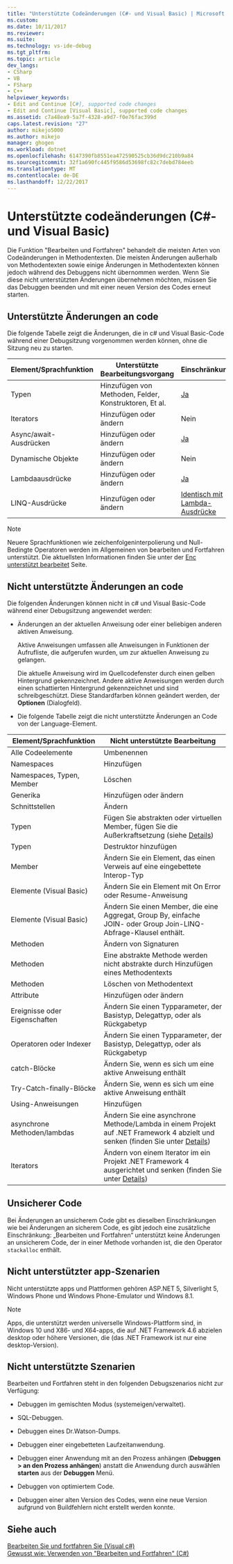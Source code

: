 ```yaml
---
title: "Unterstützte Codeänderungen (C#- und Visual Basic) | Microsoft Docs"
ms.custom: 
ms.date: 10/11/2017
ms.reviewer: 
ms.suite: 
ms.technology: vs-ide-debug
ms.tgt_pltfrm: 
ms.topic: article
dev_langs:
- CSharp
- VB
- FSharp
- C++
helpviewer_keywords:
- Edit and Continue [C#], supported code changes
- Edit and Continue [Visual Basic], supported code changes
ms.assetid: c7a48ea9-5a7f-4328-a9d7-f0e76fac399d
caps.latest.revision: "27"
author: mikejo5000
ms.author: mikejo
manager: ghogen
ms.workload: dotnet
ms.openlocfilehash: 6147390fb8551ea472590525cb36d9dc210b9a84
ms.sourcegitcommit: 32f1a690fc445f9586d53698fc82c7debd784eeb
ms.translationtype: MT
ms.contentlocale: de-DE
ms.lasthandoff: 12/22/2017
---
```

# <a name="supported-code-changes-c-and-visual-basic"></a>Unterstützte codeänderungen (C#- und Visual Basic)
Die Funktion "Bearbeiten und Fortfahren" behandelt die meisten Arten von Codeänderungen in Methodentexten. Die meisten Änderungen außerhalb von Methodentexten sowie einige Änderungen in Methodentexten können jedoch während des Debuggens nicht übernommen werden. Wenn Sie diese nicht unterstützten Änderungen übernehmen möchten, müssen Sie das Debuggen beenden und mit einer neuen Version des Codes erneut starten.

## <a name="supported-changes-to-code"></a>Unterstützte Änderungen an code

Die folgende Tabelle zeigt die Änderungen, die in c# und Visual Basic-Code während einer Debugsitzung vorgenommen werden können, ohne die Sitzung neu zu starten.

|Element/Sprachfunktion|Unterstützte Bearbeitungsvorgang|Einschränkungen|
|-|-|-|
|Typen|Hinzufügen von Methoden, Felder, Konstruktoren, Et al.|[Ja](https://github.com/dotnet/roslyn/wiki/EnC-Supported-Edits)|
|Iterators|Hinzufügen oder ändern|Nein|
|Async/await-Ausdrücken|Hinzufügen oder ändern|[Ja](https://github.com/dotnet/roslyn/wiki/EnC-Supported-Edits)|
|Dynamische Objekte|Hinzufügen oder ändern|Nein|
|Lambdaausdrücke|Hinzufügen oder ändern|[Ja](https://github.com/dotnet/roslyn/wiki/EnC-Supported-Edits)|
|LINQ-Ausdrücke|Hinzufügen oder ändern|[Identisch mit Lambda-Ausdrücke](https://github.com/dotnet/roslyn/wiki/EnC-Supported-Edits)|

> [!NOTE]
> Neuere Sprachfunktionen wie zeichenfolgeninterpolierung und Null-Bedingte Operatoren werden im Allgemeinen von bearbeiten und Fortfahren unterstützt. Die aktuellsten Informationen finden Sie unter der [Enc unterstützt bearbeitet](https://github.com/dotnet/roslyn/wiki/EnC-Supported-Edits) Seite.

## <a name="unsupported-changes-to-code"></a>Nicht unterstützte Änderungen an code
 Die folgenden Änderungen können nicht in c# und Visual Basic-Code während einer Debugsitzung angewendet werden:  
  
-   Änderungen an der aktuellen Anweisung oder einer beliebigen anderen aktiven Anweisung.  
  
     Aktive Anweisungen umfassen alle Anweisungen in Funktionen der Aufrufliste, die aufgerufen wurden, um zur aktuellen Anweisung zu gelangen.  
  
     Die aktuelle Anweisung wird im Quellcodefenster durch einen gelben Hintergrund gekennzeichnet. Andere aktive Anweisungen werden durch einen schattierten Hintergrund gekennzeichnet und sind schreibgeschützt. Diese Standardfarben können geändert werden, der **Optionen** (Dialogfeld).

- Die folgende Tabelle zeigt die nicht unterstützte Änderungen an Code von der Language-Element.

|Element/Sprachfunktion|Nicht unterstützte Bearbeitung|
|-|-|
|Alle Codeelemente|Umbenennen|
|Namespaces|Hinzufügen|
|Namespaces, Typen, Member|Löschen|
|Generika|Hinzufügen oder ändern|
|Schnittstellen|Ändern|
|Typen|Fügen Sie abstrakten oder virtuellen Member, fügen Sie die Außerkraftsetzung (siehe [Details](https://github.com/dotnet/roslyn/wiki/EnC-Supported-Edits))|
|Typen|Destruktor hinzufügen|
|Member|Ändern Sie ein Element, das einen Verweis auf eine eingebettete Interop-Typ|
|Elemente (Visual Basic)|Ändern Sie ein Element mit On Error oder Resume-Anweisung|
|Elemente (Visual Basic)|Ändern Sie einen Member, die eine Aggregat, Group By, einfache JOIN- oder Group Join-LINQ-Abfrage-Klausel enthält.|
|Methoden|Ändern von Signaturen|
|Methoden|Eine abstrakte Methode werden nicht abstrakte durch Hinzufügen eines Methodentexts|
|Methoden|Löschen von Methodentext|
|Attribute|Hinzufügen oder ändern|
|Ereignisse oder Eigenschaften|Ändern Sie einen Typparameter, der Basistyp, Delegattyp, oder als Rückgabetyp |
|Operatoren oder Indexer|Ändern Sie einen Typparameter, der Basistyp, Delegattyp, oder als Rückgabetyp |
|catch-Blöcke|Ändern Sie, wenn es sich um eine aktive Anweisung enthält|
|Try-Catch-finally-Blöcke|Ändern Sie, wenn es sich um eine aktive Anweisung enthält|
|Using-Anweisungen|Hinzufügen|
|asynchrone Methoden/lambdas|Ändern Sie eine asynchrone Methode/Lambda in einem Projekt auf .NET Framework 4 abzielt und senken (finden Sie unter [Details](https://github.com/dotnet/roslyn/wiki/EnC-Supported-Edits))|
|Iterators|Ändern von einem Iterator im ein Projekt .NET Framework 4 ausgerichtet und senken (finden Sie unter [Details](https://github.com/dotnet/roslyn/wiki/EnC-Supported-Edits))|
  
## <a name="unsafe-code"></a>Unsicherer Code  
 Bei Änderungen an unsicherem Code gibt es dieselben Einschränkungen wie bei Änderungen an sicherem Code, es gibt jedoch eine zusätzliche Einschränkung: „Bearbeiten und Fortfahren“ unterstützt keine Änderungen an unsicherem Code, der in einer Methode vorhanden ist, die den Operator `stackalloc` enthält.  

## <a name="unsupported-app-scenarios"></a>Nicht unterstützter app-Szenarien

Nicht unterstützte apps und Plattformen gehören ASP.NET 5, Silverlight 5, Windows Phone und Windows Phone-Emulator und Windows 8.1.

> [!NOTE]
> Apps, die unterstützt werden universelle Windows-Plattform sind, in Windows 10 und X86- und X64-apps, die auf .NET Framework 4.6 abzielen desktop oder höhere Versionen, die (das .NET Framework ist nur eine desktop-Version).
  
## <a name="unsupported-scenarios"></a>Nicht unterstützte Szenarien  
 Bearbeiten und Fortfahren steht in den folgenden Debugszenarios nicht zur Verfügung:  
  
-   Debuggen im gemischten Modus (systemeigen/verwaltet).  
  
-   SQL-Debuggen.  
  
-   Debuggen eines Dr.Watson-Dumps.  
  
-   Debuggen einer eingebetteten Laufzeitanwendung.  
  
-   Debuggen einer Anwendung mit an den Prozess anhängen (**Debuggen > an den Prozess anhängen**) anstatt die Anwendung durch auswählen **starten** aus der **Debuggen** Menü.  
  
-   Debuggen von optimiertem Code.  
  
-   Debuggen einer alten Version des Codes, wenn eine neue Version aufgrund von Buildfehlern nicht erstellt werden konnte.
  
## <a name="see-also"></a>Siehe auch  
 [Bearbeiten Sie und fortfahren Sie (Visual c#)](../debugger/edit-and-continue-visual-csharp.md)   
 [Gewusst wie: Verwenden von "Bearbeiten und Fortfahren" (C#)](../debugger/how-to-use-edit-and-continue-csharp.md)